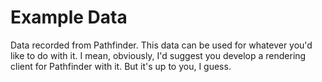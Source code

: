 # Example Data
Data recorded from Pathfinder. This data can be used for whatever you'd like to do with it.
I mean, obviously, I'd suggest you develop a rendering client for Pathfinder with it. But
it's up to you, I guess.

